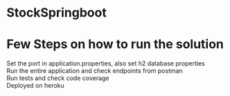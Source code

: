 # StockSpringboot

# Few Steps on how to run the solution

Set the port in application.properties, also set h2 database properties  
Run the entire application and check endpoints from postman  
Run tests and check code coverage  
Deployed on heroku  
